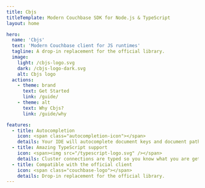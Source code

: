 ```yaml
---
title: Cbjs
titleTemplate: Modern Couchbase SDK for Node.js & TypeScript
layout: home

hero:
  name: 'Cbjs'
  text: 'Modern Couchbase client for JS runtimes'
  tagline: A drop-in replacement for the official library.
  image:
    light: /cbjs-logo.svg
    dark: /cbjs-logo-dark.svg
    alt: Cbjs logo
  actions:
    - theme: brand
      text: Get Started
      link: /guide/
    - theme: alt
      text: Why Cbjs?
      link: /guide/why

features:
  - title: Autocompletion
    icon: <span class="autocompletion-icon"></span>
    details: Your IDE will autocomplete document keys and document path for sub-document operations.
  - title: Amazing TypeScript support
    icon: <span><img src="/typescript-logo.svg" /></span>
    details: Cluster connections are typed so you know what you are getting back.
  - title: Compatible with the official client
    icon: <span class="couchbase-logo"></span>
    details: Drop-in replacement for the official library.
---
```

